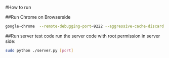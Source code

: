 #How to run

##Run Chrome on Browserside
```sh
google-chrome  --remote-debugging-port=9222 --aggressive-cache-discard --disable-application-cache
```

##Run server test code
run the server code with root permission in server side:
```sh
sudo python ./server.py [port]
```
